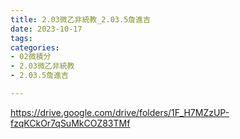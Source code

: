 ```yaml
---
title: 2.03微乙非統教_2.03.5詹進吉
date: 2023-10-17
tags: 
categories:
- 02微積分
- 2.03微乙非統教
- 2.03.5詹進吉

---
```

https://drive.google.com/drive/folders/1F_H7MZzUP-fzqKCkOr7qSuMkCOZ83TMf

